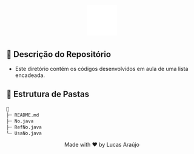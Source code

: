 <h1 align="center">
    <img alt="Impacta Logo" height="80" title="Azure Logo" src="../../../.github/impacta-logo.png">
</h1>

## 📝 Descrição do Repositório

- Este diretório contém os códigos desenvolvidos em aula de uma lista encadeada.

## 📁 Estrutura de Pastas

```
📁
├─ README.md
├─ No.java
├─ RefNo.java
└─ UsaNo.java
```

<div align="center">
  <p>Made with ❤ by Lucas Araújo</p>
</div>